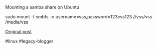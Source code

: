 <!--
date: '2006-03-28'
published: true
slug: 2006-03-mounting-samba-share-on-ubuntu-sudo
time_to_read: 5
title: ''
-->

Mounting a samba share on Ubuntu  

sudo mount -t smbfs -o username=vss,password=123vss123 //vss/vss /media/vss

[Original post](https://ysfk.blogspot.com/2006/03/mounting-samba-share-on-ubuntu-sudo.html)

#linux #legacy-blogger 
